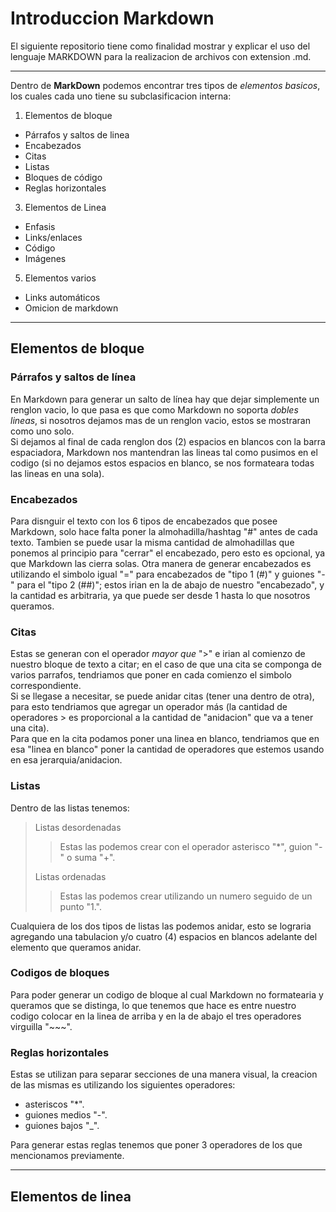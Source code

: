 # Introduccion Markdown
El siguiente repositorio tiene como finalidad mostrar y explicar el uso del lenguaje MARKDOWN para la realizacion de archivos con extension .md.
___

Dentro de __MarkDown__ podemos encontrar tres tipos de *elementos basicos*, los cuales cada uno tiene su subclasificacion interna:
1. Elementos de bloque
  - Párrafos y saltos de linea
  - Encabezados
  - Citas
  - Listas
  - Bloques de código
  - Reglas horizontales
3. Elementos de Linea
  - Enfasis
  - Links/enlaces
  - Código
  - Imágenes
5. Elementos varios
  - Links automáticos
  - Omicion de markdown
___
## Elementos de bloque
### Párrafos y saltos de línea
En Markdown para generar un salto de línea hay que dejar simplemente un renglon vacio, lo que pasa es que como Markdown no soporta *dobles lineas*, si nosotros dejamos mas de un renglon vacio, estos se mostraran como uno solo.  
Si dejamos al final de cada renglon dos (2) espacios en blancos con la barra espaciadora, Markdown nos mantendran las lineas tal como pusimos en el codigo (si no dejamos estos espacios en blanco, se nos formateara todas las lineas en una sola).  

### Encabezados
Para disnguir el texto con los 6 tipos de encabezados que posee Markdown, solo hace falta poner la almohadilla/hashtag "#" antes de cada texto. Tambien se puede usar la misma cantidad de almohadillas que ponemos al principio para "cerrar" el encabezado, pero esto es opcional, ya que Markdown las cierra solas.  Otra manera de generar encabezados es utilizando el simbolo igual "=" para encabezados de "tipo 1 (#)" y guiones "-" para el "tipo 2 (##)"; estos irian en la de abajo de nuestro "encabezado", y la cantidad es arbitraria, ya que puede ser desde 1 hasta lo que nosotros queramos.  

### Citas
Estas se generan con el operador _mayor que_ ">" e irian al comienzo de nuestro bloque de texto a citar; en el caso de que una cita se componga de varios parrafos, tendriamos que poner en cada comienzo el simbolo correspondiente.  
Si se llegase a necesitar, se puede anidar citas (tener una dentro de otra), para esto tendriamos que agregar un operador más (la cantidad de operadores > es proporcional a la cantidad de "anidacion" que va a tener una cita).  
Para que en la cita podamos poner una linea en blanco, tendriamos que en esa "linea en blanco" poner la cantidad de operadores que estemos usando en esa jerarquia/anidacion.  

### Listas
Dentro de las listas tenemos:  
> Listas desordenadas  
> > Estas las podemos crear con el operador asterisco "*", guion "-" o suma "+".  
>  
> Listas ordenadas  
> > Estas las podemos crear utilizando un numero seguido de un punto "1.".  

Cualquiera de los dos tipos de listas las podemos anidar, esto se lograria agregando una tabulacion y/o cuatro (4) espacios en blancos adelante del elemento que queramos anidar.  

### Codigos de bloques
Para poder generar un codigo de bloque al cual Markdown no formatearia y queramos que se distinga, lo que tenemos que hace es entre nuestro codigo colocar en la linea de arriba y en la de abajo el tres operadores virguilla "~~~".  

### Reglas horizontales
Estas se utilizan para separar secciones de una manera visual, la creacion de las mismas es utilizando los siguientes operadores:
- asteriscos "*".
- guiones medios "-".
- guiones bajos "_".

Para generar estas reglas tenemos que poner 3 operadores de los que mencionamos previamente.  


---

## Elementos de linea
